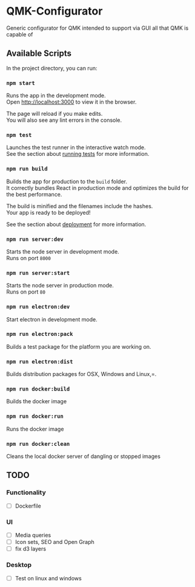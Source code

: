 # QMK-Configurator
Generic configurator for QMK intended to support via GUI all that QMK is capable of

## Available Scripts

In the project directory, you can run:

### `npm start`

Runs the app in the development mode.<br>
Open [http://localhost:3000](http://localhost:3000) to view it in the browser.

The page will reload if you make edits.<br>
You will also see any lint errors in the console.

### `npm test`

Launches the test runner in the interactive watch mode.<br>
See the section about [running tests](https://facebook.github.io/create-react-app/docs/running-tests) for more information.

### `npm run build`

Builds the app for production to the `build` folder.<br>
It correctly bundles React in production mode and optimizes the build for the best performance.

The build is minified and the filenames include the hashes.<br>
Your app is ready to be deployed!

See the section about [deployment](https://facebook.github.io/create-react-app/docs/deployment) for more information.

### `npm run server:dev`

Starts the node server in development mode.<br>
Runs on port `8000`

### `npm run server:start`

Starts the node server in production mode.<br>
Runs on port `80`

### `npm run electron:dev`

Start electron in development mode.

### `npm run electron:pack`

Builds a test package for the platform you are working on.

### `npm run electron:dist`

Builds distribution packages for OSX, Windows and Linux,=.

### `npm run docker:build`

Builds the docker image

### `npm run docker:run`

Runs the docker image

### `npm run docker:clean`

Cleans the local docker server of dangling or stopped images


## TODO

### Functionality

- [ ] Dockerfile

### UI

- [ ] Media queries
- [ ] Icon sets, SEO and Open Graph
- [ ] fix d3 layers

### Desktop

- [ ] Test on linux and windows
